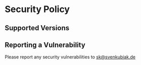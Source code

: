 # Security Policy

## Supported Versions

## Reporting a Vulnerability

Please report any security vulnerabilities to sk@svenkubiak.de
